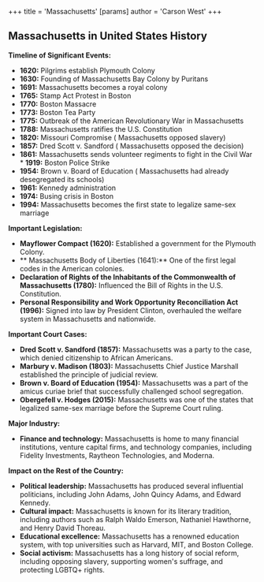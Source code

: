 +++
 title = 'Massachusetts'
[params]
	author = 'Carson West'
+++
## Massachusetts in United States History

**Timeline of Significant Events:**

* **1620:** Pilgrims establish Plymouth Colony
* **1630:** Founding of Massachusetts Bay Colony by Puritans
* **1691:** Massachusetts becomes a royal colony
* **1765:** Stamp Act Protest in Boston
* **1770:** Boston Massacre
* **1773:** Boston Tea Party
* **1775:** Outbreak of the American Revolutionary War in Massachusetts
* **1788:** Massachusetts ratifies the U.S. Constitution
* **1820:** Missouri Compromise ( Massachusetts opposed slavery)
* **1857:** Dred Scott v. Sandford ( Massachusetts opposed the decision)
* **1861:** Massachusetts sends volunteer regiments to fight in the Civil War * **1919:** Boston Police Strike
* **1954:** Brown v. Board of Education ( Massachusetts had already desegregated its schools)
* **1961:** Kennedy administration
* **1974:** Busing crisis in Boston
* **1994:** Massachusetts becomes the first state to legalize same-sex marriage

**Important Legislation:**

* **Mayflower Compact (1620):** Established a government for the Plymouth Colony.
* ** Massachusetts Body of Liberties (1641):** One of the first legal codes in the American colonies.
* **Declaration of Rights of the Inhabitants of the Commonwealth of Massachusetts (1780):** Influenced the Bill of Rights in the U.S. Constitution.
* **Personal Responsibility and Work Opportunity Reconciliation Act (1996):** Signed into law by President Clinton, overhauled the welfare system in Massachusetts and nationwide.

**Important Court Cases:**

* **Dred Scott v. Sandford (1857):** Massachusetts was a party to the case, which denied citizenship to African Americans.
* **Marbury v. Madison (1803):** Massachusetts Chief Justice Marshall established the principle of judicial review.
* **Brown v. Board of Education (1954):** Massachusetts was a part of the amicus curiae brief that successfully challenged school segregation.
* **Obergefell v. Hodges (2015):** Massachusetts was one of the states that legalized same-sex marriage before the Supreme Court ruling.

**Major Industry:**

* **Finance and technology:** Massachusetts is home to many financial institutions, venture capital firms, and technology companies, including Fidelity Investments, Raytheon Technologies, and Moderna.

**Impact on the Rest of the Country:**

* **Political leadership:** Massachusetts has produced several influential politicians, including John Adams, John Quincy Adams, and Edward Kennedy.
* **Cultural impact:** Massachusetts is known for its literary tradition, including authors such as Ralph Waldo Emerson, Nathaniel Hawthorne, and Henry David Thoreau.
* **Educational excellence:** Massachusetts has a renowned education system, with top universities such as Harvard, MIT, and Boston College.
* **Social activism:** Massachusetts has a long history of social reform, including opposing slavery, supporting women's suffrage, and protecting LGBTQ+ rights.